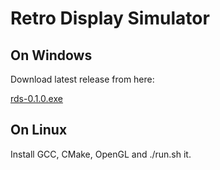 # Retro Display Simulator

## On Windows

Download latest release from here:

[rds-0.1.0.exe](releases/rds-0.1.0.exe)

## On Linux

Install GCC, CMake, OpenGL and ./run.sh it.
